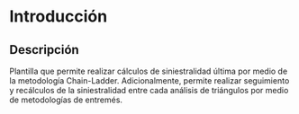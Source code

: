 # Introducción

## Descripción

Plantilla que permite realizar cálculos de siniestralidad última por medio de la metodología Chain-Ladder. Adicionalmente, permite realizar seguimiento y recálculos de la siniestralidad entre cada análisis de triángulos por medio de metodologías de entremés.
